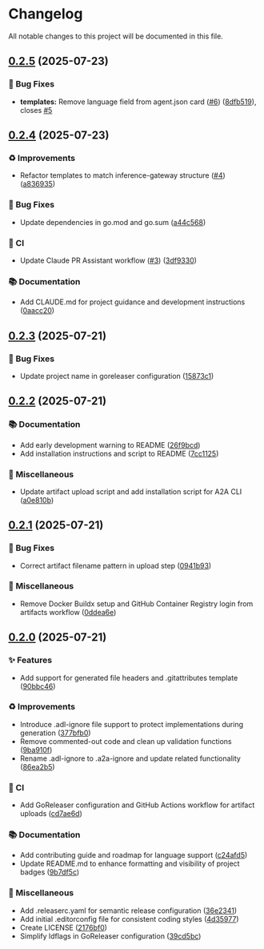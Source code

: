 # Changelog

All notable changes to this project will be documented in this file.

## [0.2.5](https://github.com/inference-gateway/a2a-cli/compare/v0.2.4...v0.2.5) (2025-07-23)

### 🐛 Bug Fixes

* **templates:** Remove language field from agent.json card ([#6](https://github.com/inference-gateway/a2a-cli/issues/6)) ([8dfb519](https://github.com/inference-gateway/a2a-cli/commit/8dfb51908674b0f23acaa54789a2fa3d1dc8c358)), closes [#5](https://github.com/inference-gateway/a2a-cli/issues/5)

## [0.2.4](https://github.com/inference-gateway/a2a-cli/compare/v0.2.3...v0.2.4) (2025-07-23)

### ♻️ Improvements

* Refactor templates to match inference-gateway structure ([#4](https://github.com/inference-gateway/a2a-cli/issues/4)) ([a836935](https://github.com/inference-gateway/a2a-cli/commit/a836935e6ca9529a4388f3c90e410c46e056d98f))

### 🐛 Bug Fixes

* Update dependencies in go.mod and go.sum ([a44c568](https://github.com/inference-gateway/a2a-cli/commit/a44c568efdc2fcfb90a2dcb5117f8e31ef0f2f19))

### 👷 CI

* Update Claude PR Assistant workflow ([#3](https://github.com/inference-gateway/a2a-cli/issues/3)) ([3df9330](https://github.com/inference-gateway/a2a-cli/commit/3df93302f46e382fe3115e0287965e5aaa14f9bf))

### 📚 Documentation

* Add CLAUDE.md for project guidance and development instructions ([0aacc20](https://github.com/inference-gateway/a2a-cli/commit/0aacc20657fa22ea08d0301231716e78667135fa))

## [0.2.3](https://github.com/inference-gateway/a2a-cli/compare/v0.2.2...v0.2.3) (2025-07-21)

### 🐛 Bug Fixes

* Update project name in goreleaser configuration ([15873c1](https://github.com/inference-gateway/a2a-cli/commit/15873c1ec8d0f5a5e80dec779707f1695056fc3e))

## [0.2.2](https://github.com/inference-gateway/a2a-cli/compare/v0.2.1...v0.2.2) (2025-07-21)

### 📚 Documentation

* Add early development warning to README ([26f9bcd](https://github.com/inference-gateway/a2a-cli/commit/26f9bcdc0d3c13828f70ec867b1ed53158dd13f2))
* Add installation instructions and script to README ([7cc1125](https://github.com/inference-gateway/a2a-cli/commit/7cc1125b7297a969e223892ccaa33dfe77cdd3b1))

### 🔨 Miscellaneous

* Update artifact upload script and add installation script for A2A CLI ([a0e810b](https://github.com/inference-gateway/a2a-cli/commit/a0e810bcb76212a03a7ba7568026452b4c0f55e3))

## [0.2.1](https://github.com/inference-gateway/a2a-cli/compare/v0.2.0...v0.2.1) (2025-07-21)

### 🐛 Bug Fixes

* Correct artifact filename pattern in upload step ([0941b93](https://github.com/inference-gateway/a2a-cli/commit/0941b93c0df767b6cd96e3b72e752202b0e14343))

### 🔧 Miscellaneous

* Remove Docker Buildx setup and GitHub Container Registry login from artifacts workflow ([0ddea6e](https://github.com/inference-gateway/a2a-cli/commit/0ddea6e59fa607f03229a2a3017f38fb9240797e))

## [0.2.0](https://github.com/inference-gateway/a2a-cli/compare/v0.1.0...v0.2.0) (2025-07-21)

### ✨ Features

* Add support for generated file headers and .gitattributes template ([90bbc46](https://github.com/inference-gateway/a2a-cli/commit/90bbc46890ebe22b27c5a294111c3b2cf48a219f))

### ♻️ Improvements

* Introduce .adl-ignore file support to protect implementations during generation ([377bfb0](https://github.com/inference-gateway/a2a-cli/commit/377bfb085b487e73c75b887188ba0205dfba1122))
* Remove commented-out code and clean up validation functions ([9ba910f](https://github.com/inference-gateway/a2a-cli/commit/9ba910fc1e71c4b2dd67fbb511f75c064749d210))
* Rename .adl-ignore to .a2a-ignore and update related functionality ([86ea2b5](https://github.com/inference-gateway/a2a-cli/commit/86ea2b58c58f7f3cc3173cc5aa8d4a47bc73efcb))

### 👷 CI

* Add GoReleaser configuration and GitHub Actions workflow for artifact uploads ([cd7ae6d](https://github.com/inference-gateway/a2a-cli/commit/cd7ae6d1bb781d4a308d1b79caa12417ec108e97))

### 📚 Documentation

* Add contributing guide and roadmap for language support ([c24afd5](https://github.com/inference-gateway/a2a-cli/commit/c24afd5ec8cadce2ab43bedd2778bfee9c74053c))
* Update README.md to enhance formatting and visibility of project badges ([9b7df5c](https://github.com/inference-gateway/a2a-cli/commit/9b7df5cf6d77664b681b5ea80ba64fb6cdff0bed))

### 🔧 Miscellaneous

* Add .releaserc.yaml for semantic release configuration ([36e2341](https://github.com/inference-gateway/a2a-cli/commit/36e2341abfb3e010b1d085b1ef1f2e8ca50d66b5))
* Add initial .editorconfig file for consistent coding styles ([4d35977](https://github.com/inference-gateway/a2a-cli/commit/4d359772a6029d89dbc65fe36c8d26f169778c41))
* Create LICENSE ([2176bf0](https://github.com/inference-gateway/a2a-cli/commit/2176bf07575e198aeb332f0ff1317df1c2de105e))
* Simplify ldflags in GoReleaser configuration ([39cd5bc](https://github.com/inference-gateway/a2a-cli/commit/39cd5bcb566c040dc11bfb7f119db290d538d702))
